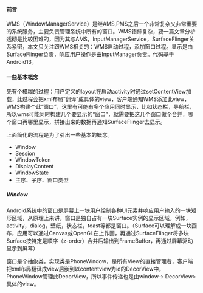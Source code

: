 #### 前言

WMS（WindowManagerService）是继AMS,PMS之后一个非常复杂又非常重要的系统服务，主要负责管理系统中所有的窗口。WMS错综复杂，要一篇文章分析透彻是比较困难的，因为其与AMS，InputManagerService，SurfaceFlinger关系紧密，本文只关注跟WMS相关的：WMS启动过程，添加窗口过程。显示是由SurfaceFlinger负责，响应用户操作是由InputManager负责。代码基于Android13。

#### 一些基本概念

先有个模糊的过程：用户定义的layout在启动activity时通过setContentView加载，此过程会把xml布局“翻译”成具体的view，客户端通知WMS添加此view，WMS构建个此“窗口”，这里有可能有多个应用同时显示，比如状态栏，导航栏，所以wms可能同时构建几个要显示的“窗口”，就需要把这几个窗口做个合并，哪个窗口再哪里显示，拼接出来的数据再通知SurfaceFlinger去显示。

上面简化的流程是为了引出一些基本的概念。

+ Window
+ Session
+ WindowToken
+ DisplayContent
+ WindowState
+ 主序、子序、窗口类型

##### Window

Android系统中的窗口是屏幕上一块用户绘制各种UI元素并响应用户输入的一块矩形区域，从原理上来讲，窗口是独自占有一块Surface实例的显示区域，例如，activity，dialog，壁纸，状态栏，toast等都是窗口。（Surface可以理解成一块画布，应用可以通过Canvas或OpenGL在上作画，再通过SurfaceFlinger将多块Surface按特定是顺序（z-order）合并后输出到FrameBuffer，再通过屏幕驱动显示到屏幕）

窗口是个抽象类，实现类是PhoneWindow，是所有View的直接管理者，客户端把xml布局翻译成view后嵌到以contentview为id的DecorView中，PhoneWindow管理此DecorView，所以事件传递也是由window-> DecorView>具体的view。

